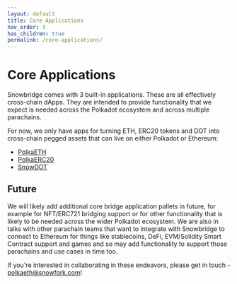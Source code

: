 ```yaml
---
layout: default
title: Core Applications
nav_order: 3
has_children: true
permalink: /core-applications/
---
```


# Core Applications

Snowbridge comes with 3 built-in applications. These are all effectively cross-chain dApps. They are intended to provide functionality that we expect is needed across the Polkadot ecosystem and across multiple parachains.

For now, we only have apps for turning ETH, ERC20 tokens and DOT into cross-chain pegged assets that can live on either Polkadot or Ethereum:

- [PolkaETH](./polkaeth)
- [PolkaERC20](./polkaerc20)
- [SnowDOT](./snowdot)

## Future

We will likely add additional core bridge application pallets in future, for example for NFT/ERC721 bridging support or for other functionality that is likely to be needed across the wider Polkadot ecosystem. We are also in talks with other parachain teams that want to integrate with Snowbridge to connect to Ethereum for things like stablecoins, DeFi, EVM/Solidity Smart Contract support and games and so may add functionality to support those parachains and use cases in time too.

If you're interested in collaborating in these endeavors, please get in touch - <a class="email-link" href="mailto:polkaeth@snowfork.com">polkaeth@snowfork.com</a>!